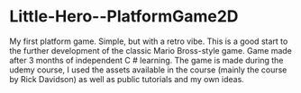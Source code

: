 # Little-Hero--PlatformGame2D
My first platform game. Simple, but with a retro vibe. This is a good start to the further development of the classic Mario Bross-style game. Game made after 3 months of independent C # learning. The game is made during the udemy course, I used the assets available in the course (mainly the course by Rick Davidson) as well as public tutorials and my own ideas.
